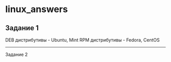 # linux_answers


Задание 1
---------------------

DEB дистрибутивы - Ubuntu, Mint
RPM дистрибутивы - Fedora, CentOS

------------------------

Задание 2

